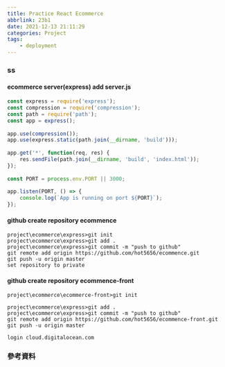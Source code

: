 ```yaml
---
title: Practice React Ecommerce
abbrlink: 23b1
date: 2021-12-13 21:11:29
categories: Project
tags:
	- deployment
---
```


### ss
#### ecommerce server(express) add server.js
``` js
const express = require('express');
const compression = require('compression');
const path = require('path');
const app = express();
 
app.use(compression());
app.use(express.static(path.join(__dirname, 'build')));
 
app.get('*', function(req, res) {
    res.sendFile(path.join(__dirname, 'build', 'index.html'));
});
 
const PORT = process.env.PORT || 3000;
 
app.listen(PORT, () => {
    console.log(`App is running on port ${PORT}`);
});
```

#### github create repository ecommence
```
project\ecommerce\express>git init
project\ecommerce\express>git add .
project\ecommerce\express>git commit -m "push to github"
git remote add origin https://github.com/hot5656/ecommence.git
git push -u origin master
set repository to private
```

#### github create repository ecommence-front
```
project\ecommerce\ecommerce-front>git init

project\ecommerce\express>git add .
project\ecommerce\express>git commit -m "push to github"
git remote add origin https://github.com/hot5656/ecommence-front.git
git push -u origin master
```


```
login cloud.digitalocean.com
```

<!--more-->

### 參考資料
